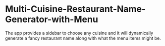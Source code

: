 # Multi-Cuisine-Restaurant-Name-Generator-with-Menu
The app provides a sidebar to choose any cuisine and it will dynamically generate a fancy  restaurant name along with what the menu items might be.
